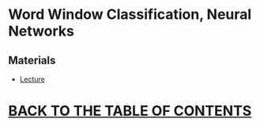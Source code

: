# Word Window Classification, Neural Networks

## Materials

* [Lecture](https://github.com/robertlakatos/natural-language-processing/blob/master/Fairness%20and%20Inclusion%20in%20AI/Vinodkumar_Prabhakaran_Socially_Responsible_NLP.pdf)

# [BACK TO THE TABLE OF CONTENTS](https://github.com/robertlakatos/natural-language-processing/blob/master/README.md)
